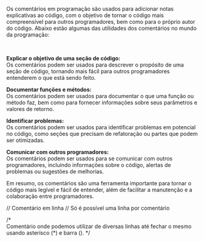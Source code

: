 Os comentários em programação são usados para adicionar notas explicativas ao código, com o objetivo de tornar o código mais compreensível para outros programadores, bem como para o próprio autor do código. Abaixo estão algumas das utilidades dos comentários no mundo da programação:

</br>

__Explicar o objetivo de uma seção de código:__ </br>Os comentários podem ser usados para descrever o propósito de uma seção de código, tornando mais fácil para outros programadores entenderem o que está sendo feito.

__Documentar funções e métodos:__ </br>Os comentários podem ser usados para documentar o que uma função ou método faz, bem como para fornecer informações sobre seus parâmetros e valores de retorno.


__Identificar problemas:__ </br>Os comentários podem ser usados para identificar problemas em potencial no código, como seções que precisam de refatoração ou partes que podem ser otimizadas.

__Comunicar com outros programadores:__ </br>Os comentários podem ser usados para se comunicar com outros programadores, incluindo informações sobre o código, alertas de problemas ou sugestões de melhorias.

Em resumo, os comentários são uma ferramenta importante para tornar o código mais legível e fácil de entender, além de facilitar a manutenção e a colaboração entre programadores.


// Comentário em linha
// Só é possível uma linha por comentário 


/*  
    Comentário onde podemos utilizar de diversas linhas
    até fechar o mesmo usando asterísco (*) e barra ().
*/